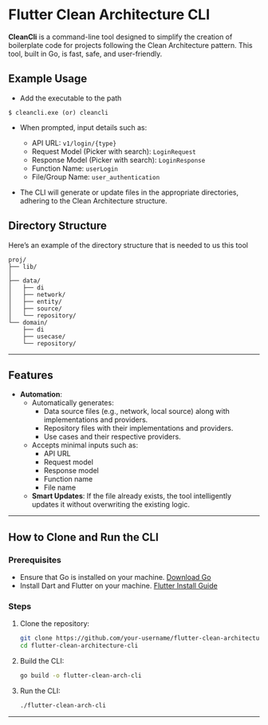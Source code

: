 # Flutter Clean Architecture CLI

**CleanCli** is a command-line tool designed to simplify the creation of boilerplate code for projects following the Clean Architecture pattern. This tool, built in Go, is fast, safe, and user-friendly.

## Example Usage
- Add the executable to the path 
 
```
$ cleancli.exe (or) cleancli
```
- When prompted, input details such as:
   - API URL: `v1/login/{type}`
   - Request Model (Picker with search): `LoginRequest`
   - Response Model (Picker with search): `LoginResponse`
   - Function Name: `userLogin`
   - File/Group Name: `user_authentication`

- The CLI will generate or update files in the appropriate directories, adhering to the Clean Architecture structure.

## Directory Structure

Here’s an example of the directory structure that is needed to us this tool

```
proj/
├── lib/
│
├── data/
│   ├── di
│   ├── network/
│   ├── entity/
│   ├── source/
│   └── repository/
└── domain/
    ├── di
    ├── usecase/
    └── repository/
```

---

## Features

- **Automation**: 
  - Automatically generates:
    - Data source files (e.g., network, local source) along with implementations and providers.
    - Repository files with their implementations and providers.
    - Use cases and their respective providers.
  - Accepts minimal inputs such as:
    - API URL
    - Request model
    - Response model
    - Function name
    - File name
  - **Smart Updates**: If the file already exists, the tool intelligently updates it without overwriting the existing logic.

---



## How to Clone and Run the CLI

### Prerequisites
- Ensure that Go is installed on your machine. [Download Go](https://golang.org/dl/)
- Install Dart and Flutter on your machine. [Flutter Install Guide](https://flutter.dev/docs/get-started/install)

### Steps
1. Clone the repository:
   ```bash
   git clone https://github.com/your-username/flutter-clean-architecture-cli.git
   cd flutter-clean-architecture-cli
   ```

2. Build the CLI:
   ```bash
   go build -o flutter-clean-arch-cli
   ```

3. Run the CLI:
   ```bash
   ./flutter-clean-arch-cli
   ```

---

